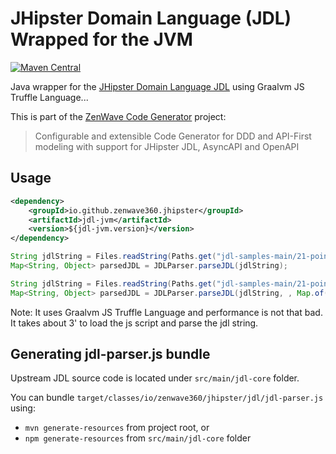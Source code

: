 # JHipster Domain Language (JDL) Wrapped for the JVM

[![Maven Central](https://img.shields.io/maven-central/v/io.github.zenwave360.jhipster/jdl-jvm.svg?label=Maven%20Central&logo=apachemaven)](https://search.maven.org/artifact/io.github.zenwave360.jhipster/jdl-jvm)

Java wrapper for the [JHipster Domain Language JDL](https://www.jhipster.tech/jdl/intro) using Graalvm JS Truffle Language...

This is part of the [ZenWave Code Generator](https://github.com/ZenWave360/zenwave-code-generator) project: 

> Configurable and extensible Code Generator for DDD and API-First modeling with support for JHipster JDL, AsyncAPI and OpenAPI

## Usage

```xml
<dependency>
    <groupId>io.github.zenwave360.jhipster</groupId>
    <artifactId>jdl-jvm</artifactId>
    <version>${jdl-jvm.version}</version>
</dependency>
```

```java
String jdlString = Files.readString(Paths.get("jdl-samples-main/21-points.jh"));
Map<String, Object> parsedJDL = JDLParser.parseJDL(jdlString);
```

```java
String jdlString = Files.readString(Paths.get("jdl-samples-main/21-points.jh"));
Map<String, Object> parsedJDL = JDLParser.parseJDL(jdlString, , Map.of("databaseType", "mongodb"));
```

Note: It uses Graalvm JS Truffle Language and performance is not that bad. It takes about 3' to load the js script and parse the jdl string.

## Generating jdl-parser.js bundle

Upstream JDL source code is located under `src/main/jdl-core` folder.

You can bundle `target/classes/io/zenwave360/jhipster/jdl/jdl-parser.js` using:

- `mvn generate-resources` from project root, or
- `npm generate-resources` from `src/main/jdl-core` folder
